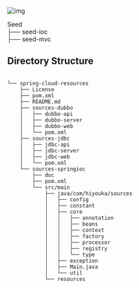 ![img](http://ww1.sinaimg.cn/large/007BVBG7gy1g04w3vkdvdj304g02s0sp.jpg)  

Seed   
├── seed-ioc   
├── seed-mvc
## Directory Structure
```shell

└── spring-cloud-resources
    ├── License
    ├── pom.xml
    ├── README.md
    ├── sources-dubbo
    │   ├── dubbo-api
    │   ├── dubbo-server
    │   ├── dubbo-web
    │   └── pom.xml
    ├── sources-jdbc
    │   ├── jdbc-api
    │   ├── jdbc-server
    │   ├── jdbc-web
    │   └── pom.xml
    └── sources-springioc
        ├── doc
        ├── pom.xml
        └── src/main
            ├── java/com/hiyouka/sources
            │   ├── config
            │   ├── constant
            │   ├── core
            │   │   ├── annotation
            │   │   ├── beans
            │   │   ├── context
            │   │   ├── factory
            │   │   ├── processor
            │   │   ├── registry
            │   │   └── type
            │   ├── exception
            │   ├── Main.java
            │   └── util
            └── resources

```
                 
